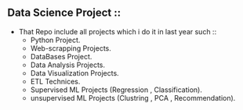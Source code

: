 ## Data Science Project ::
 * That Repo include all projects which i do it in last year such ::
    * Python Project.
    * Web-scrapping Projects.
    * DataBases Project.
    * Data Analysis Projects.
    * Data Visualization Projects.
    * ETL Technices.
    * Supervised ML Projects (Regression , Classification).
    * unsupervised ML Projects (Clustring , PCA , Recommendation).
